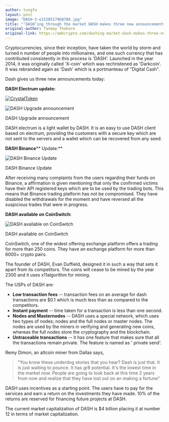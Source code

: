 ```yaml
---
author: tungfa
layout: post
image: "DASH-3-e1520517968788.jpg"
title: "‘DASH’ing through the market DASH makes three new announcements"
original-author: Tanmay Thakare  
original-link: https://ambcrypto.com/dashing-market-dash-makes-three-new-announcements/
---
```



Cryptocurrencies, since their inception, have taken the world by storm and turned n number of people into millionaires, and one such currency that has contributed consistently in this process is 'DASH'. Launched in the year 2014, it was originally called 'X-coin' which was rechristened as 'Darkcoin'. It was rebranded again as 'Dash' which is a portmanteau of "Digital Cash".

Dash gives us three new announcements today:

**DASH Electrum update:**

[![CrystalToken](https://i.imgur.com/CtrVnjE.gif)](https://goo.gl/QQUzSX)

![DASH Upgrade announcement](https://ambcrypto.com/wp-content/uploads/2018/03/DASH.jpg)

DASH Upgrade announcement

DASH electrum is a light wallet by DASH. It is an easy to use DASH client based on electrum, providing the customers with a secure key which are not sent to the servers and a wallet which can be recovered from any seed.

**DASH Binance**** Update:**

![DASH Binance Update](https://ambcrypto.com/wp-content/uploads/2018/03/DASH-1.jpg)

DASH Binance Update

After receiving many complaints from the users regarding their funds on Binance, a affirmation is given mentioning that only the confirmed victims have their API registered keys which are to be used by the trading bots. This means that Binance trading platform has not be compromised. They have disabled the withdrawals for the moment and have reversed all the suspicious trades that were in progress.

**DASH available on CoinSwitch:**

![DASH available on CoinSwitch](https://ambcrypto.com/wp-content/uploads/2018/03/DASH-2.jpg)

DASH available on CoinSwitch

CoinSwitch, one of the widest offering exchange platform offers a trading for more than 250 coins. They have an exchange platform for more than 6000+ crypto pairs.

The founder of DASH, Evan Duffield, designed it in such a way that sets it apart from its competitors. The coins will cease to be mined by the year 2300 and it uses x11algorithm for mining.

The USPs of DASH are:

-   **Low transaction fees** -- transaction fees on an average for dash transactions are $0.1 which is much less than as compared to the competitors.
-   **Instant payment** -- time taken for a transaction is less than one second.
-   **Nodes and Masternodes** -- DASH uses a special network, which uses two types of nodes; nodes and the full nodes or master nodes. The nodes are used by the miners in verifying and generating new coins, whereas the full nodes store the cryptography and the blockchain.
-   **Untraceable transactions** -- it has one feature that makes sure that all the transactions remain private. The feature is named as ' private send'.

Remy Dimon, an altcoin miner from Dallas says,

> "You know these underdog stories that you hear? Dash is just that. It is just waiting to pounce. It has gr8 potential. It's the lowest time in the market now. People are going to look back at this time 2 years from now and realize that they have lost out on an making a fortune"

DASH uses incentives as a starting point. The users have to pay for the services and earn a return on the investments they have made. 10% of the returns are reserved for financing future projects at DASH.

The current market capitalization of DASH is $4 billion placing it at number 12 in terms of market capitalization.
